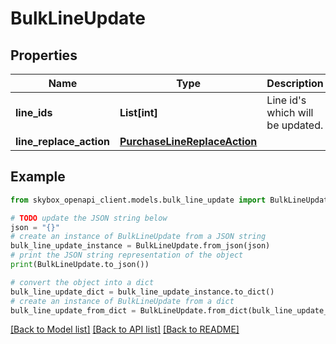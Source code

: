 # BulkLineUpdate


## Properties

Name | Type | Description | Notes
------------ | ------------- | ------------- | -------------
**line_ids** | **List[int]** | Line id&#39;s which will be updated. | 
**line_replace_action** | [**PurchaseLineReplaceAction**](PurchaseLineReplaceAction.md) |  | [optional] 

## Example

```python
from skybox_openapi_client.models.bulk_line_update import BulkLineUpdate

# TODO update the JSON string below
json = "{}"
# create an instance of BulkLineUpdate from a JSON string
bulk_line_update_instance = BulkLineUpdate.from_json(json)
# print the JSON string representation of the object
print(BulkLineUpdate.to_json())

# convert the object into a dict
bulk_line_update_dict = bulk_line_update_instance.to_dict()
# create an instance of BulkLineUpdate from a dict
bulk_line_update_from_dict = BulkLineUpdate.from_dict(bulk_line_update_dict)
```
[[Back to Model list]](../README.md#documentation-for-models) [[Back to API list]](../README.md#documentation-for-api-endpoints) [[Back to README]](../README.md)


